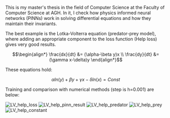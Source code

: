 This is my master's thesis in the field of Computer Science at the Faculty of Computer Science at AGH. In it, I check how physics informed neural networks (PINNs) work in solving differential equations and how they maintain their invariants.

The best example is the Lotka-Volterra equation (predator-prey model), where adding an appropriate component to the loss function (Help loss) gives very good results.

```math
\begin{align*}
    \frac{dx}{dt} &= (\alpha-\beta y)x \\
    \frac{dy}{dt} &= (\gamma x-\delta)y
\end{align*}
```
These equations hold:
```math
\alpha ln(y) + \beta y + \gamma x - \delta ln(x) = Const
````

Training and comparison with numerical methods (step is h=0.001) are below:

![LV_help_loss](https://github.com/MrKrisuuu/PINNs/assets/92759002/f410b055-a01c-4e25-b0e0-031eb77cd917)
![LV_help_pinn_result](https://github.com/MrKrisuuu/PINNs/assets/92759002/9b6b7a9e-69a4-493e-bb7b-e4cd13399dfa)
![LV_help_predator](https://github.com/MrKrisuuu/PINNs/assets/92759002/17948b4f-e4fc-4b96-a8ad-26afdcd51884)
![LV_help_prey](https://github.com/MrKrisuuu/PINNs/assets/92759002/ec115873-a7bf-45c9-b1db-22e20c2414c9)
![LV_help_constant](https://github.com/MrKrisuuu/PINNs/assets/92759002/84769b19-1b9f-4146-a174-6a33c0b6f954)



